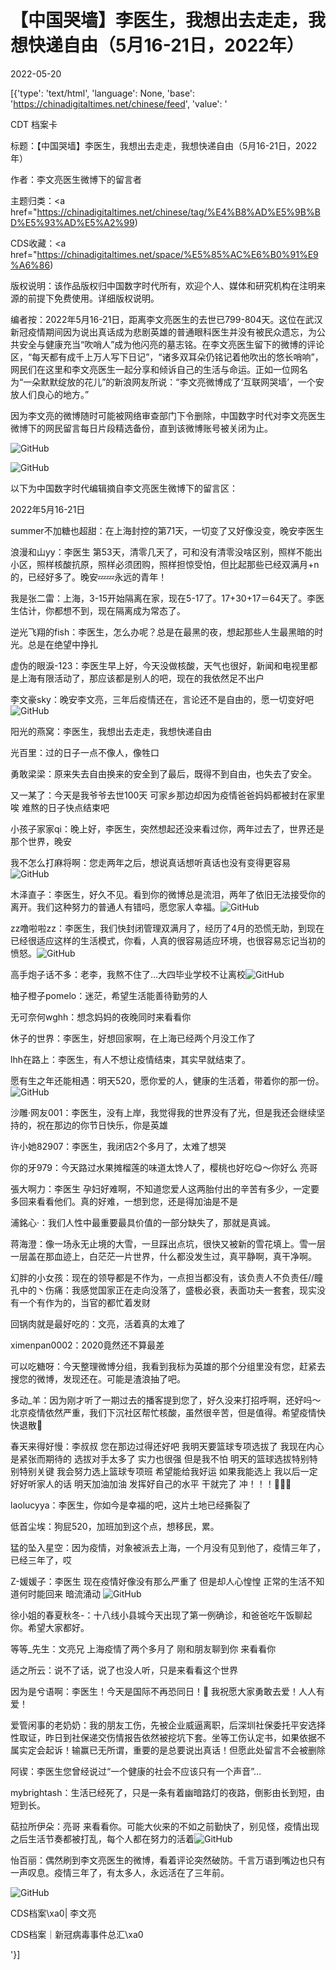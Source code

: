 # 【中国哭墙】李医生，我想出去走走，我想快递自由（5月16-21日，2022年）

2022-05-20

[{'type': 'text/html', 'language': None, 'base': 'https://chinadigitaltimes.net/chinese/feed', 'value': '

CDT 档案卡

标题：【中国哭墙】李医生，我想出去走走，我想快递自由（5月16-21日，2022年）

作者：李文亮医生微博下的留言者

主题归类：<a href="https://chinadigitaltimes.net/chinese/tag/%E4%B8%AD%E5%9B%BD%E5%93%AD%E5%A2%99)

CDS收藏：<a href="https://chinadigitaltimes.net/space/%E5%85%AC%E6%B0%91%E9%A6%86)

版权说明：该作品版权归中国数字时代所有，欢迎个人、媒体和研究机构在注明来源的前提下免费使用。详细版权说明。





编者按：2022年5月16-21日，距离李文亮医生的去世已799-804天。这位在武汉新冠疫情期间因为说出真话成为悲剧英雄的普通眼科医生并没有被民众遗忘，为公共安全与健康充当“吹哨人”成为他闪亮的墓志铭。在李文亮医生留下的微博的评论区，“每天都有成千上万人写下日记”，“诸多双耳朵仍铭记着他吹出的悠长哨响”，网民们在这里和李文亮医生一起分享和倾诉自己的生活与命运。正如一位网名为“一朵默默绽放的花儿”的新浪网友所说：“李文亮微博成了‘互联网哭墙’，一个安放人们良心的地方。”

因为李文亮的微博随时可能被网络审查部门下令删除，中国数字时代对李文亮医生微博下的网民留言每日片段精选备份，直到该微博账号被关闭为止。

![GitHub](https://chinadigitaltimes.net/chinese/files/2020/03/Screenshot-2020-03-13-10.48.21.png)

![GitHub](https://chinadigitaltimes.net/chinese/files/2020/03/Screenshot-2020-03-15-11.01.33.png)

以下为中国数字时代编辑摘自李文亮医生微博下的留言区：

2022年5月16-21日

summer不加糖也超甜：在上海封控的第71天，一切变了又好像没变，晚安李医生

浪漫和山yy：李医生 第53天，清零几天了，可和没有清零没啥区别，照样不能出小区，照样核酸抗原，照样必须团购，照样担惊受怕，但比起那些已经双满月+n的，已经好多了。晚安💤💤永远的青年！

我是张二雷：上海，3-15开始隔离在家，现在5-17了。17+30+17＝64天了。李医生估计，你都想不到，现在隔离成为常态了。

逆光飞翔的fish：李医生，怎么办呢？总是在最黑的夜，想起那些人生最黑暗的时光。总是在绝望中挣扎

虚伪的眼淚-123：李医生早上好，今天没做核酸，天气也很好，新闻和电视里都是上海有限活动了，那应该都是别人的吧，现在的我依然足不出户

李文豪sky：晚安李文亮，三年后疫情还在，言论还不是自由的，愿一切变好吧![GitHub](https://chinadigitaltimes.net/chinese/files/2022/05/post-681679-6286a28bc486d.png)

阳光的燕窝：李医生，我想出去走走，我想快递自由

光百里：过的日子一点不像人，像牲口

勇敢梁梁：原来失去自由换来的安全到了最后，既得不到自由，也失去了安全。

又一某了：今天是我爷爷去世100天 可家乡那边却因为疫情爸爸妈妈都被封在家里 唉 难熬的日子快点结束吧

小孩子家家qi：晚上好，李医生，突然想起还没来看过你，两年过去了，世界还是那个世界，晚安

我不怎么打麻将啊：您走两年之后，想说真话想听真话也没有变得更容易![GitHub](https://chinadigitaltimes.net/chinese/files/2022/05/post-681679-6286a28c1ed27.png)

木泽直子：李医生，好久不见。看到你的微博总是流泪，两年了依旧无法接受你的离开。我们这种努力的普通人有错吗，愿您家人幸福。![GitHub](https://chinadigitaltimes.net/chinese/files/2022/05/post-681679-6287fced4ff6a.png)

zz噜啦啦zz：李医生，我们快封闭管理双满月了，经历了4月的恐慌无助，到现在已经很适应这样的生活模式，你看，人真的很容易适应环境，也很容易忘记当初的愤怒。![GitHub](https://chinadigitaltimes.net/chinese/files/2022/05/post-681679-6287fceda060d.png)

高手炮子话不多：老李，我熬不住了…大四毕业学校不让离校![GitHub](https://chinadigitaltimes.net/chinese/files/2022/05/post-681679-6287fcedf0978.png)

柚子橙子pomelo：迷茫，希望生活能善待勤劳的人

无可奈何wghh：想念妈妈的夜晚同时来看看你

休子的世界：李医生，好想回家啊，在上海已经两个月没工作了

lhh在路上：李医生，有人不想让疫情结束，其实早就结束了。

愿有生之年还能相遇：明天520，愿你爱的人，健康的生活着，带着你的那一份。![GitHub](https://chinadigitaltimes.net/chinese/files/2022/05/post-681679-6286a28bc486d.png)

沙雕·网友001：李医生，没有上岸，我觉得我的世界没有了光，但是我还会继续坚持的，祝在那边的你节日快乐，你是英雄

许小她82907：李医生，我闭店2个多月了，太难了想哭

你的牙979：今天路过水果摊榴莲的味道太馋人了，樱桃也好吃😋～你好么 亮哥

張大啊力：李医生 孕妇好难啊，不知道您爱人这两胎付出的辛苦有多少，一定要多回来看看他们。真的好难，一想到您，还是得加油是不是

浦銘心·：我们人性中最重要最具价值的一部分缺失了，那就是真诚。

蒋海澄：像一场永无止境的大雪，一旦踩出点坑，很快又被新的雪花填上。雪一层一层盖在那血迹上，白茫茫一片世界，什么都没发生过，真平静啊，真干净啊。 

幻胖的小女孩：现在的领导都是不作为，一点担当都没有，该负责人不负责任//瞳孔中的丶伤痛：我感觉国家正在走向没落了，盛极必衰，表面功夫一套套，现实没有一个有作为的，当官的都忙着发财

回锅肉就是最好吃的：文亮，活着真的太难了

ximenpan0002：2020竟然还不算最差

可以吃糖呀：今天整理微博分组，我看到我标为英雄的那个分组里没有您，赶紧去搜您的微博，发现还在。可能是渣浪抽了吧。

多动_羊：因为刚才听了一期过去的播客提到您了，好久没来打招呼啊，还好吗～北京疫情依然严重，我们下沉社区帮忙核酸，虽然很辛苦，但是值得。希望疫情快快退散🙏

春天来得好慢：李叔叔 您在那边过得还好吧 我明天要篮球专项选拔了 我现在内心是紧张而期待的 选拔对手太多了 实力也很强 但是我不怕 明天的篮球选拔特别特别特别关键 我会努力选上篮球专项班 希望能给我好运 如果我能选上 我以后一定好好听家人的话 明天加油加油 发挥好自己的水平 干就完了 冲！！！💪💪🏀

laolucyya：李医生，你如今是幸福的吧，这片土地已经撕裂了

低首尘埃：狗屁520，加班加到这个点，想移民，累。

猛的坠入星空：因为疫情，对象被派去上海，一个月没有见到他了，疫情三年了，已经三年了，哎

Z-媛媛子：李医生 现在疫情好像没有那么严重了 但是却人心惶惶 正常的生活不知道何时能回来 暗流涌动 ![GitHub](https://chinadigitaltimes.net/chinese/files/2022/05/post-681679-6287fcedf0978.png)

徐小姐的春夏秋冬-：十八线小县城今天出现了第一例确诊，和爸爸吃午饭聊起你。希望大家都好。

等等_先生：文亮兄 上海疫情了两个多月了 刚和朋友聊到你 来看看你

适之所云：说不了话，说了也没人听，只是来看看这个世界

因为是兮语啊：李医生！今天是国际不再恐同日！🌈 我祝愿大家勇敢去爱！人人有爱！

爱管闲事的老奶奶：我的朋友工伤，先被企业威逼离职，后深圳社保委托平安选择性取证，昨日到社保递交伤情报告依然被挖坑下套。坐等工伤认定书，如果依据不属实定会起诉！输赢已无所谓，重要的是总要说出真话！但愿此处留言不会被删除

阿锲：李医生您曾经说过“一个健康的社会不应该只有一个声音”…

mybrightash：生活已经死了，只是一条有着幽暗路灯的夜路，倒影由长到短，由短到长。

萜拉所伊朵：亮哥 来看看你。可能大伙来的不如之前勤快了，别见怪，疫情出现之后生活节奏都被打乱，每个人都在努力的活着![GitHub](https://chinadigitaltimes.net/chinese/files/2022/05/post-681679-6287fcee57dd7.png)

怡百丽：偶然刷到李文亮医生的微博，看着评论突然破防。千言万语到嘴边也只有一声叹息。疫情三年了，有太多人，永远活在了三年前。



![GitHub](https://chinadigitaltimes.net/chinese/files/2020/03/37-150x150.jpg)

CDS档案\xa0| 李文亮

CDS档案｜新冠病毒事件总汇\xa0

'}]